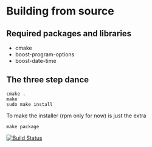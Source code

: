 Building from source
====================

Required packages and libraries
-------------------------------
* cmake
* boost-program-options
* boost-date-time

The three step dance
--------------------
    cmake .
    make
    sudo make install

To make the installer (rpm only for now) is just the extra

    make package

[![Build Status](https://travis-ci.org/peterfpeterson/morebin.png)](https://travis-ci.org/peterfpeterson/morebin)
